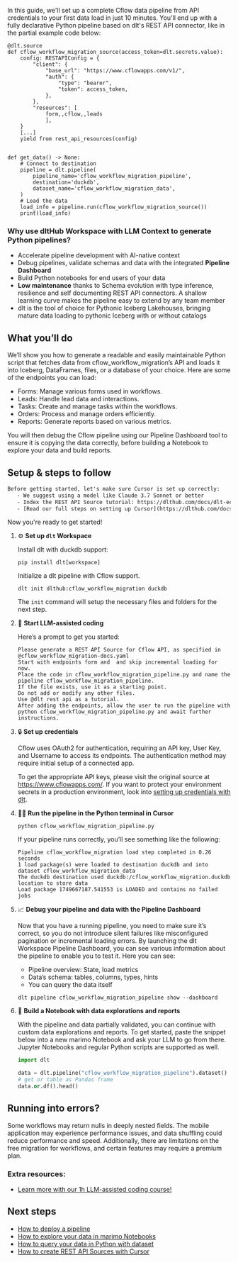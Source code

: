 In this guide, we'll set up a complete Cflow data pipeline from API credentials to your first data load in just 10 minutes. You'll end up with a fully declarative Python pipeline based on dlt's REST API connector, like in the partial example code below:

```python-outcome
@dlt.source
def cflow_workflow_migration_source(access_token=dlt.secrets.value):
    config: RESTAPIConfig = {
        "client": {
            "base_url": "https://www.cflowapps.com/v1/",
            "auth": {
                "type": "bearer",
                "token": access_token,
            },
        },
        "resources": [
            form,,cflow,,leads
            ],
    }
    [...]
    yield from rest_api_resources(config)


def get_data() -> None:
    # Connect to destination
    pipeline = dlt.pipeline(
        pipeline_name='cflow_workflow_migration_pipeline',
        destination='duckdb',
        dataset_name='cflow_workflow_migration_data', 
    )
    # Load the data
    load_info = pipeline.run(cflow_workflow_migration_source())
    print(load_info) 
```

### Why use dltHub Workspace with LLM Context to generate Python pipelines?

- Accelerate pipeline development with AI-native context
- Debug pipelines, validate schemas and data with the integrated **Pipeline Dashboard**
- Build Python notebooks for end users of your data
- **Low maintenance** thanks to Schema evolution with type inference, resilience and self documenting REST API connectors. A shallow learning curve makes the pipeline easy to extend by any team member
- dlt is the tool of choice for Pythonic Iceberg Lakehouses, bringing mature data loading to pythonic Iceberg with or without catalogs

## What you’ll do

We’ll show you how to generate a readable and easily maintainable Python script that fetches data from cflow_workflow_migration’s API and loads it into Iceberg, DataFrames, files, or a database of your choice. Here are some of the endpoints you can load:

- Forms: Manage various forms used in workflows.
- Leads: Handle lead data and interactions.
- Tasks: Create and manage tasks within the workflows.
- Orders: Process and manage orders efficiently.
- Reports: Generate reports based on various metrics.

You will then debug the Cflow pipeline using our Pipeline Dashboard tool to ensure it is copying the data correctly, before building a Notebook to explore your data and build reports.

## Setup & steps to follow

```default
Before getting started, let's make sure Cursor is set up correctly:
   - We suggest using a model like Claude 3.7 Sonnet or better
   - Index the REST API Source tutorial: https://dlthub.com/docs/dlt-ecosystem/verified-sources/rest_api/ and add it to context as **@dlt rest api**
   - [Read our full steps on setting up Cursor](https://dlthub.com/docs/dlt-ecosystem/llm-tooling/cursor-restapi#23-configuring-cursor-with-documentation)
```

Now you're ready to get started!

1. ⚙️ **Set up `dlt` Workspace**
    
    Install dlt with duckdb support:
    ```shell
    pip install dlt[workspace]
    ```

    Initialize a dlt pipeline with Cflow support.
    ```shell
    dlt init dlthub:cflow_workflow_migration duckdb
    ```

    The `init` command will setup the necessary files and folders for the next step.
    
2. 🤠 **Start LLM-assisted coding**
    
    Here’s a prompt to get you started:
    
    ```prompt
    Please generate a REST API Source for Cflow API, as specified in @cflow_workflow_migration-docs.yaml 
    Start with endpoints form and  and skip incremental loading for now. 
    Place the code in cflow_workflow_migration_pipeline.py and name the pipeline cflow_workflow_migration_pipeline. 
    If the file exists, use it as a starting point. 
    Do not add or modify any other files. 
    Use @dlt rest api as a tutorial. 
    After adding the endpoints, allow the user to run the pipeline with python cflow_workflow_migration_pipeline.py and await further instructions.
    ```

    
3. 🔒 **Set up credentials** 
    
    Cflow uses OAuth2 for authentication, requiring an API key, User Key, and Username to access its endpoints. The authentication method may require initial setup of a connected app.
    
    To get the appropriate API keys, please visit the original source at https://www.cflowapps.com/.
    If you want to protect your environment secrets in a production environment, look into [setting up credentials with dlt](https://dlthub.com/docs/walkthroughs/add_credentials).
    
4. 🏃‍♀️ **Run the pipeline in the Python terminal in Cursor**
    
    ```shell
    python cflow_workflow_migration_pipeline.py
    ```
    
    If your pipeline runs correctly, you’ll see something like the following:
    
    ```shell
    Pipeline cflow_workflow_migration load step completed in 0.26 seconds
    1 load package(s) were loaded to destination duckdb and into dataset cflow_workflow_migration_data
    The duckdb destination used duckdb:/cflow_workflow_migration.duckdb location to store data
    Load package 1749667187.541553 is LOADED and contains no failed jobs
    ```
    
5. 📈 **Debug your pipeline and data with the Pipeline Dashboard**

    Now that you have a running pipeline, you need to make sure it’s correct, so you do not introduce silent failures like misconfigured pagination or incremental loading errors. By launching the dlt Workspace Pipeline Dashboard, you can see various information about the pipeline to enable you to test it. Here you can see:
    - Pipeline overview: State, load metrics
    - Data’s schema: tables, columns, types, hints
    - You can query the data itself
    
    ```shell
    dlt pipeline cflow_workflow_migration_pipeline show --dashboard
    ```
    
6. 🐍 **Build a Notebook with data explorations and reports**

    With the pipeline and data partially validated, you can continue with custom data explorations and reports. To get started, paste the snippet below into a new marimo Notebook and ask your LLM to go from there. Jupyter Notebooks and regular Python scripts are supported as well.

    
    ```python
    import dlt

   data = dlt.pipeline("cflow_workflow_migration_pipeline").dataset()
   # get or table as Pandas frame
   data.or.df().head()
    ```

## Running into errors?

Some workflows may return nulls in deeply nested fields. The mobile application may experience performance issues, and data shuffling could reduce performance and speed. Additionally, there are limitations on the free migration for workflows, and certain features may require a premium plan.

### Extra resources:

- [Learn more with our 1h LLM-assisted coding course!](https://www.youtube.com/watch?v=GGid70rnJuM)

## Next steps

- [How to deploy a pipeline](https://dlthub.com/docs/walkthroughs/deploy-a-pipeline)
- [How to explore your data in marimo Notebooks](https://dlthub.com/docs/general-usage/dataset-access/marimo)
- [How to query your data in Python with dataset](https://dlthub.com/docs/general-usage/dataset-access/dataset)
- [How to create REST API Sources with Cursor](https://dlthub.com/docs/dlt-ecosystem/llm-tooling/cursor-restapi)
